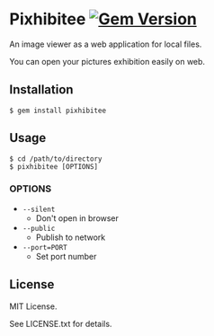 # Pixhibitee [![Gem Version](https://badge.fury.io/rb/pixhibitee.svg)](http://badge.fury.io/rb/pixhibitee)

An image viewer as a web application for local files.

You can open your pictures exhibition easily on web.

## Installation

    $ gem install pixhibitee

## Usage

    $ cd /path/to/directory
    $ pixhibitee [OPTIONS]

### OPTIONS

* `--silent`
  * Don't open in browser
* `--public`
  * Publish to network
* `--port=PORT`
  * Set port number

## License

MIT License.

See LICENSE.txt for details.
